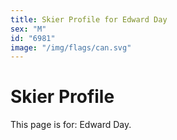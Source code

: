 ```yaml
---
title: Skier Profile for Edward Day
sex: "M"
id: "6981"
image: "/img/flags/can.svg" 
---
```


# Skier Profile

This page is for: Edward Day.
    